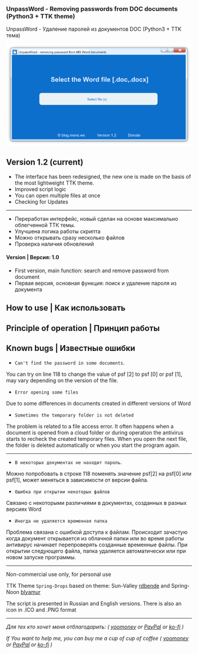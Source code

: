 ### UnpassWord - Removing passwords from DOC documents (Python3 + TTK theme)
UnpassWord - Удаление паролей из документов DOC (Python3 + TTK тема)

![Screenshot](https://github.com/blyamur/unpassword/blob/main/screenshot.png)

## Version 1.2 (current)
- The interface has been redesigned, the new one is made on the basis of the most lightweight TTK theme.
- Improved script logic
- You can open multiple files at once
- Checking for Updates

---

- Переработан интерфейс, новый сделан на основе максимально облегченной ТТК темы.
- Улучшена логика работы скрипта
- Можно открывать сразу несколько файлов
- Проверка наличия обновлений

#### Version | Версия: 1.0
- First version, main function: search and remove password from document
- Первая версия, основная функция: поиск и удаление пароля из документа



## How to use | Как использовать

## Principle of operation | Принцип работы

##  Known bugs | Известные ошибки
- `Can't find the password in some documents`.

You can try on line 118 to change the value of psf [2] to psf [0] or psf [1], may vary depending on the version of the file.

- `Error opening some files`

Due to some differences in documents created in different versions of Word

- `Sometimes the temporary folder is not deleted`

The problem is related to a file access error. It often happens when a document is opened from a cloud folder or during operation the antivirus starts to recheck the created temporary files. When you open the next file, the folder is deleted automatically or when you start the program again.

---

- `В некоторых документах не находит пароль`. 

Можно попробовать в строке 118 поменять значение psf[2] на psf[0] или psf[1], может меняться в зависимости от версии файла.
- `Ошибка при открытии некоторых файлов`

Связано с некоторыми различиями в документах, созданных в разных версиях Word 
- `Иногда не удаляется временная папка` 

Проблема связана с ошибкой доступа к файлам. Происходит зачастую когда документ открывается из облачной папки или во время работы антивирус начинает перепроверять созданные временные файлы. При открытии следующего файла, папка удаляется автоматически или при новом запуске программы. 


---

Non-commercial use only, for personal use

TTK Theme `Spring-Drops` based on theme: Sun-Valley [rdbende](https://github.com/rdbende/Sun-Valley-ttk-theme) and Spring-Noon [blyamur](https://github.com/blyamur/Spring-Noon-ttk-theme)

The script is presented in Russian and English versions. There is also an icon in .ICO  and .PNG format

---

*Для тех кто хочет меня отблагодарить: ( [yoomoney](https://yoomoney.ru/to/41001158104834) or [PayPal](https://paypal.me/enkonu) or [ko-fi](https://ko-fi.com/W7W460SQ3) )*

*If You want to help me, you can buy me a cup of cup of coffee ( [yoomoney](https://yoomoney.ru/to/41001158104834) or [PayPal](https://paypal.me/enkonu) or [ko-fi](https://ko-fi.com/W7W460SQ3) )*

